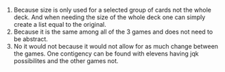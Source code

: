 1. Because size is only used for a selected group of cards not the whole deck. And when needing the size of the whole deck one can simply create a list equal to the original.
2. Because it is the same among all of the 3 games and does not need to be abstract.
3. No it would not because it would not allow for as much change between the games. One contigency can be found with elevens having jqk possibilites and the other games not.